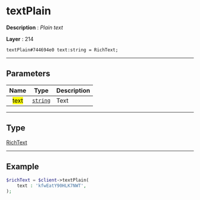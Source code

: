 # textPlain

**Description** : *Plain text*

**Layer** : 214

```tl
textPlain#744694e0 text:string = RichText;
```

---

## Parameters

| Name | Type | Description |
| :---: | :---: | :--- |
| <mark>text</mark> | [`string`](type/string) | Text |

---

## Type

[RichText](type/RichText)

---

## Example

```php
$richText = $client->textPlain(
	text : 'kfwEatY90HLK7NWT',
);
```